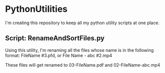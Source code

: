 # PythonUtilities
I'm creating this repository to keep all my python utility scripts at one place.

## Script: RenameAndSortFiles.py
Using this utility, I'm renaming all the files whose name is in the following format:
FileName #3.pfd, or File Name - abc #2.mp4

These files will get renamed to 03-FileName.pdf and 02-FileName-abc.mp4
